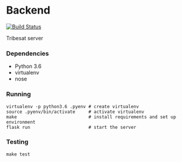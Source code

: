 # Backend

[![Build Status](https://travis-ci.org/tribesat/backend.svg?branch=master)](https://travis-ci.org/tribesat/backend)

Tribesat server

### Dependencies

- Python 3.6
- virtualenv
- nose

### Running

```
virtualenv -p python3.6 .pyenv # create virtualenv
source .pyenv/bin/activate     # activate virtualenv
make                           # install requirements and set up environment
flask run                      # start the server
```

### Testing

```
make test
```
